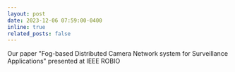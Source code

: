 ```yaml
---
layout: post
date: 2023-12-06 07:59:00-0400
inline: true
related_posts: false
---
```


Our paper "Fog-based Distributed Camera Network system for Surveillance Applications" presented at IEEE ROBIO
